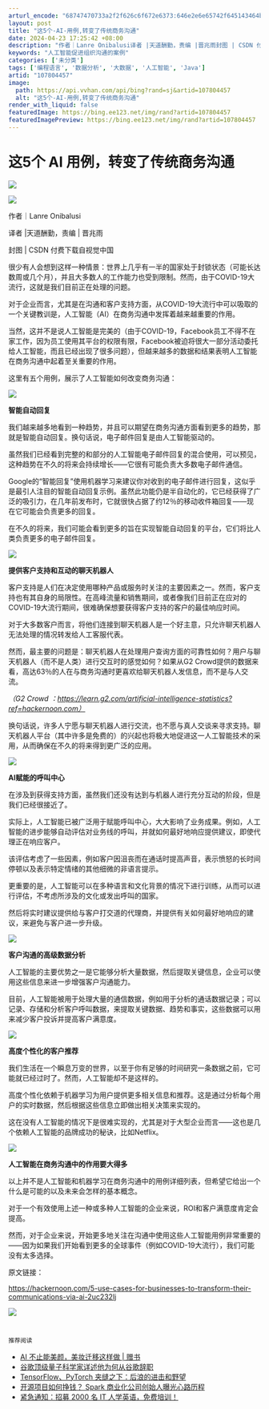 ```yaml
---
arturl_encode: "68747470733a2f2f626c6f672e6373:646e2e6e65742f645143464b79514458596d3346387242302f:61727469636c652f64657461696c732f313037383034343537"
layout: post
title: "这5个-AI-用例,转变了传统商务沟通"
date: 2024-04-23 17:25:42 +08:00
description: "作者｜Lanre Onibalusi译者 |天道酬勤，责编 |晋兆雨封图 | CSDN 付费下载自视"
keywords: "人工智能促进组织沟通的案例"
categories: ['未分类']
tags: ['编程语言', '数据分析', '大数据', '人工智能', 'Java']
artid: "107804457"
image:
  path: https://api.vvhan.com/api/bing?rand=sj&artid=107804457
  alt: "这5个-AI-用例,转变了传统商务沟通"
render_with_liquid: false
featuredImage: https://bing.ee123.net/img/rand?artid=107804457
featuredImagePreview: https://bing.ee123.net/img/rand?artid=107804457
---
```


# 这5个 AI 用例，转变了传统商务沟通

![](https://i-blog.csdnimg.cn/blog_migrate/a3140aed6cd984b5c3ba3fc0065052b4.png)

![](https://i-blog.csdnimg.cn/blog_migrate/b0ea4cfee153e0bfa44f2ebc9f0eb065.png)

作者｜Lanre Onibalusi

译者 |天道酬勤，责编 | 晋兆雨

封图 | CSDN 付费下载自视觉中国

很少有人会想到这样一种情景：世界上几乎有一半的国家处于封锁状态（可能长达数周或几个月），并且大多数人的工作能力也受到限制。然而，由于COVID-19大流行，这就是我们目前正在处理的问题。

对于企业而言，尤其是在沟通和客户支持方面，从COVID-19大流行中可以吸取的一个关键教训是，人工智能（AI）在商务沟通中发挥着越来越重要的作用。

当然，这并不是说人工智能是完美的（由于COVID-19，Facebook员工不得不在家工作，因为员工使用其平台的权限有限，Facebook被迫将很大一部分活动委托给人工智能，而且已经出现了很多问题），但越来越多的数据和结果表明人工智能在商务沟通中起着至关重要的作用。

这里有五个用例，展示了人工智能如何改变商务沟通：

![](https://i-blog.csdnimg.cn/blog_migrate/3407e603e2d93f727ebf5f43a290575a.png)

**智能自动回复**

我们越来越多地看到一种趋势，并且可以期望在商务沟通方面看到更多的趋势，那就是智能自动回复。换句话说，电子邮件回复是由人工智能驱动的。

虽然我们已经看到完整的和部分的人工智能电子邮件回复的混合使用，可以预见，这种趋势在不久的将来会持续增长——它很有可能负责大多数电子邮件通信。

Google的“智能回复”使用机器学习来建议你对收到的电子邮件进行回复，这似乎是最引人注目的智能自动回复示例。虽然此功能仍是半自动化的，它已经获得了广泛的吸引力，在几年前发布时，它就很快占据了约12％的移动收件箱回复——现在它可能会负责更多的回复。

在不久的将来，我们可能会看到更多的旨在实现智能自动回复的平台，它们将比人类负责更多的电子邮件回复。

![](https://i-blog.csdnimg.cn/blog_migrate/da6b70cef31753de9e49c61ca5857d61.png)

**提供客户支持和互动的聊天机器人**

客户支持是人们在决定使用哪种产品或服务时关注的主要因素之一。然而，客户支持也有其自身的局限性。在高峰流量和销售期间，或者像我们目前正在应对的COVID-19大流行期间，很难确保想要获得客户支持的客户的最佳响应时间。

对于大多数客户而言，将他们连接到聊天机器人是一个好主意，只允许聊天机器人无法处理的情况转发给人工客服代表。

然而，最主要的问题是：聊天机器人在处理用户查询方面的可靠性如何？用户与聊天机器人（而不是人类）进行交互时的感觉如何？如果从G2 Crowd提供的数据来看，高达63％的人在与商务沟通时更喜欢给聊天机器人发信息，而不是与人交流。
  
*（G2 Crowd*
*：https://learn.g2.com/artificial-intelligence-statistics?ref=hackernoon.com）*

换句话说，许多人宁愿与聊天机器人进行交流，也不愿与真人交谈来寻求支持。聊天机器人平台（其中许多是免费的）的兴起也将极大地促进这一人工智能技术的采用，从而确保在不久的将来得到更广泛的应用。

![](https://i-blog.csdnimg.cn/blog_migrate/3fc939c8949dec882116fa0b4453538f.png)

**AI赋能的呼叫中心**

在涉及到获得支持方面，虽然我们还没有达到与机器人进行充分互动的阶段，但是我们已经很接近了。

实际上，人工智能已被广泛用于赋能呼叫中心，大大影响了业务成果。例如，人工智能的进步能够自动评估对业务线的呼叫，并就如何最好地响应提供建议，即使代理正在响应客户。

该评估考虑了一些因素，例如客户因沮丧而在通话时提高声音，表示愤怒的长时间停顿以及表示特定情绪的其他细微的非语言提示。

更重要的是，人工智能可以在多种语言和文化背景的情况下进行训练，从而可以进行评估，不考虑所涉及的文化或发出呼叫的国家。

然后将实时建议提供给与客户打交道的代理商，并提供有关如何最好地响应的建议，来避免与客户进一步升级。

![](https://i-blog.csdnimg.cn/blog_migrate/6eed76d4b329bb963fe1cf1f528fbace.png)

**客户沟通的高级数据分析**

人工智能的主要优势之一是它能够分析大量数据，然后提取关键信息，企业可以使用这些信息来进一步增强客户沟通能力。

目前，人工智能被用于处理大量的通信数据，例如用于分析的通话数据记录；可以记录、存储和分析客户呼叫数据，来提取关键数据、趋势和事实，这些数据可以用来减少客户投诉并提高客户满意度。

![](https://i-blog.csdnimg.cn/blog_migrate/18de6d7de0e02ac9265a3051c59adb0d.png)

**高度个性化的客户推荐**

我们生活在一个瞬息万变的世界，以至于你有足够的时间研究一条数据之前，它可能就已经过时了。然而，人工智能却不是这样的。

高度个性化依赖于机器学习为用户提供更多相关信息和推荐。这是通过分析每个用户的实时数据，然后根据这些信息立即做出相关决策来实现的。

这在没有人工智能的情况下是很难实现的，尤其是对于大型企业而言——这也是几个依赖人工智能的品牌成功的秘诀，比如Netflix。

![](https://i-blog.csdnimg.cn/blog_migrate/7a0a21b380cb9e920f71c52a81751518.png)

**人工智能在商务沟通中的作用要大得多**

以上并不是人工智能和机器学习在商务沟通中的用例详细列表，但希望它给出一个什么是可能的以及未来会怎样的基本概念。

对于一个有效使用上述一种或多种人工智能的企业来说，ROI和客户满意度肯定会提高。

然而，对于企业来说，开始更多地关注在沟通中使用这些人工智能用例非常重要的——因为如果我们开始看到更多的全球事件（例如COVID-19大流行），我们可能没有太多选择。

原文链接：
  
https://hackernoon.com/5-use-cases-for-businesses-to-transform-their-communications-via-ai-2uc232lj

![](https://i-blog.csdnimg.cn/blog_migrate/ee62e1030f2e36c5574809327fe5a796.png)

```php


推荐阅读


```

* [AI 不止能美颜，美妆迁移这样做 | 赠书](https://blog.csdn.net/dQCFKyQDXYm3F8rB0/article/details/107776521)
* [谷歌顶级量子科学家详述他为何从谷歌辞职](http://mp.weixin.qq.com/s?__biz=MzI0ODcxODk5OA%3D%3D&chksm=e99ea95bdee9204d0758dde544c6d2b31e5223990db38e4ecd5018572ae1ac648e4ec4f8fad3&idx=1&mid=2247522978&scene=21&sn=7f26d09daee20977fddf367bd20453ec#wechat_redirect)
* [TensorFlow、PyTorch 夹缝之下：后浪的进击和野望](http://mp.weixin.qq.com/s?__biz=MzI0ODcxODk5OA%3D%3D&chksm=e99ea972dee920649c7bd1010220eaa829f8f94eccace49e0d9347ac25e94de0ef17b5d342f2&idx=1&mid=2247522955&scene=21&sn=c1a3d776c9ea5f7893b0ebc3abe22f58#wechat_redirect)
* [开源项目如何挣钱？ Spark 商业化公司创始人曝光心路历程](https://blog.csdn.net/csdnnews/article/details/107777043)
* [紧急通知：招募 2000 名 IT 人学英语，免费培训！](https://blog.csdn.net/csdnnews/article/details/107804892)